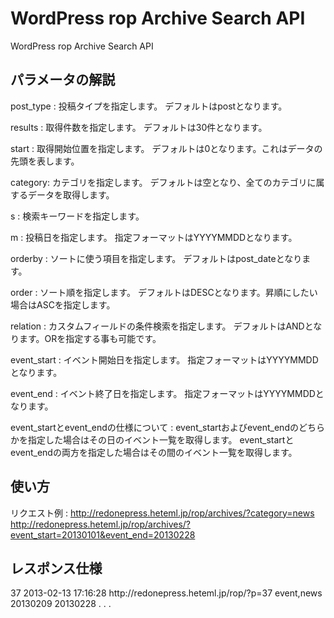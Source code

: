 WordPress rop Archive Search API
=========

WordPress rop Archive Search API


パラメータの解説
----------------

post_type :
    投稿タイプを指定します。
    デフォルトはpostとなります。

results :
    取得件数を指定します。
    デフォルトは30件となります。

start :
    取得開始位置を指定します。
    デフォルトは0となります。これはデータの先頭を表します。

category:
    カテゴリを指定します。
    デフォルトは空となり、全てのカテゴリに属するデータを取得します。

s :
    検索キーワードを指定します。

m :
    投稿日を指定します。
    指定フォーマットはYYYYMMDDとなります。

orderby :
    ソートに使う項目を指定します。
    デフォルトはpost_dateとなります。

order :
    ソート順を指定します。
    デフォルトはDESCとなります。昇順にしたい場合はASCを指定します。

relation :
    カスタムフィールドの条件検索を指定します。
    デフォルトはANDとなります。ORを指定する事も可能です。

event_start :
    イベント開始日を指定します。
    指定フォーマットはYYYYMMDDとなります。

event_end :
    イベント終了日を指定します。
    指定フォーマットはYYYYMMDDとなります。

event_startとevent_endの仕様について :
    event_startおよびevent_endのどちらかを指定した場合はその日のイベント一覧を取得します。
    event_startとevent_endの両方を指定した場合はその間のイベント一覧を取得します。


使い方
----------------

リクエスト例 :
http://redonepress.heteml.jp/rop/archives/?category=news
http://redonepress.heteml.jp/rop/archives/?event_start=20130101&event_end=20130228


レスポンス仕様
----------------

<?xml version="1.0" encoding="UTF-8"?>
<Results>
  <Post>
    <PostId>37</PostId>
    <PostTitle><![CDATA[SHOHEI Interview Movie]]></PostTitle>
    <PostContent><![CDATA[彼の作品が純日本的表現を踏襲しているにも係わらず国籍問わず受け入れられる理由が説明されていて...]]></PostContent>
    <PostDate>2013-02-13 17:16:28</PostDate>
    <PostUrl>http://redonepress.heteml.jp/rop/?p=37</PostUrl>
    <PostCategory>event,news</PostCategory>
    <EventStartDate>20130209</EventStartDate>
    <EventEndDate>20130228</EventEndDate>
  </Post>
  .
  .
  .
</Results>
